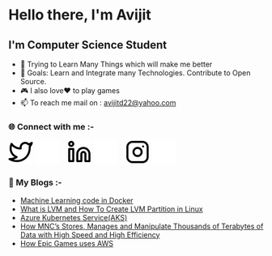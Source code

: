 # Hello there, I'm Avijit

## I'm Computer Science Student
- 🌱 Trying to Learn Many Things which will make me better  
- 🥅 Goals: Learn and Integrate many Technologies. Contribute to Open Source.
- 🎮 I also love❤️ to play games
- 📫 To reach me mail on : avijitd22@yahoo.com

### 🌐 Connect with me :-

[![Twitter](./img/twitter-light.svg)](https://twitter.com/AvijitD22#gh-light-mode-only)
[![Twitter](./img/twitter-dark.svg)](https://twitter.com/AvijitD22#gh-dark-mode-only)
&nbsp;&nbsp;
[![LinkedIN](./img/linkedin-light.svg)](https://www.linkedin.com/in/das-avijit/#gh-light-mode-only)
[![LinkedIN](./img/linkedin-dark.svg)](https://www.linkedin.com/in/das-avijit/#gh-dark-mode-only)
&nbsp;&nbsp;
[![Instagram](./img/instagram-light.svg)](https://www.instagram.com/AvijitD22/#gh-light-mode-only)
[![Instagram](./img/instagram-dark.svg)](https://www.instagram.com/AvijitD22/#gh-dark-mode-only)

### 📕 My Blogs :-

- [Machine Learning code in Docker](https://avijit-das.medium.com/how-to-run-machine-learning-code-in-docker-container-47f9cb73afdf)
- [What is LVM and How To Create LVM Partition in Linux](https://avijit-das.medium.com/what-is-lvm-and-how-to-create-lvm-partition-in-linux-b08972d22bad)
- [ Azure Kubernetes Service(AKS)](https://avijit-das.medium.com/industry-use-cases-of-azure-kubernetes-service-aks-48dc376e3088)
- [How MNC’s Stores, Manages and Manipulate Thousands of Terabytes of Data with High Speed and High Efficiency](https://avijit-das.medium.com/how-big-mncs-like-google-facebook-instagram-etc-547b018b1a89)
- [How Epic Games uses AWS](https://avijit-das.medium.com/how-game-publishers-like-epic-games-use-aws-10a35a8f6281)

